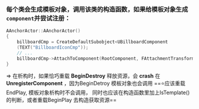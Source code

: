 ### 每个类会生成模板对象，调用该类的构造函数，如果给模板对象生成 `component`并尝试注册：
```cpp
AAnchorActor::AAnchorActor()
{
	billboardCmp = CreateDefaultSubobject<UBillboardComponent
	(TEXT("BillboardIconCmp"));
	// ...
	billboardCmp->AttachToComponent(RootComponent, FAttachmentTransformRules::KeepRelativeTransform) //此时RootComponent = nullptr 
}
```

=> 在析构时，如果恰巧重载 **BeginDestroy** 释放资源，会 **crash** 在 **UnregisterComponent** ，因为BeginDetroy 模板对象也会调用
==⭐应该重载EndPlay, 模板对象析构时不会调用，
同时也应该在构造函数里加上IsTemplate()的判断，或者重载BeginPlay 去构造获取资源==